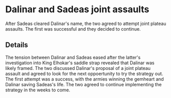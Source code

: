 # Dalinar and Sadeas joint assaults
After Sadeas cleared Dalinar's name, the two agreed to attempt joint plateau assaults. The first was successful and they decided to continue.

## Details
The tension between Dalinar and Sadeas eased after the latter's investigation into King Elhokar's saddle strap revealed that Dalinar was likely framed. The two discussed Dalinar's proposal of a joint plateau assault and agreed to look for the next oppoertunity to try the strategy out. The first attempt was a success, with the armies winning the gemheart and Dalinar saving Sadeas's life. The two agreed to continue implementing the strategy in the weeks to come.
